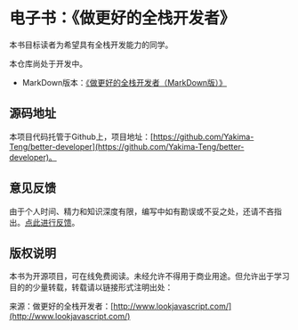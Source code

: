 # 电子书：《做更好的全栈开发者》

本书目标读者为希望具有全栈开发能力的同学。

本仓库尚处于开发中。

- MarkDown版本：[《做更好的全栈开发者（MarkDown版）》](./packages/data/README.md)


## 源码地址

本项目代码托管于Github上，项目地址：[https://github.com/Yakima-Teng/better-developer](https://github.com/Yakima-Teng/better-developer)。

## 意见反馈

由于个人时间、精力和知识深度有限，编写中如有勘误或不妥之处，还请不吝指出。[点此进行反馈](https://github.com/Yakima-Teng/better-developer/issues)。

## 版权说明

本书为开源项目，可在线免费阅读。未经允许不得用于商业用途。但允许出于学习目的的少量转载，转载请以链接形式注明出处：

来源：做更好的全栈开发者：[http://www.lookjavascript.com/](http://www.lookjavascript.com/)
